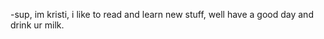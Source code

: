 -sup, im kristi, i like to read and learn new stuff, well have a good day and drink ur milk.


<!---
kratsnoob/kratsnoob is a ✨ special ✨ repository because its `README.md` (this file) appears on your GitHub profile.
You can click the Preview link to take a look at your changes.
--->
